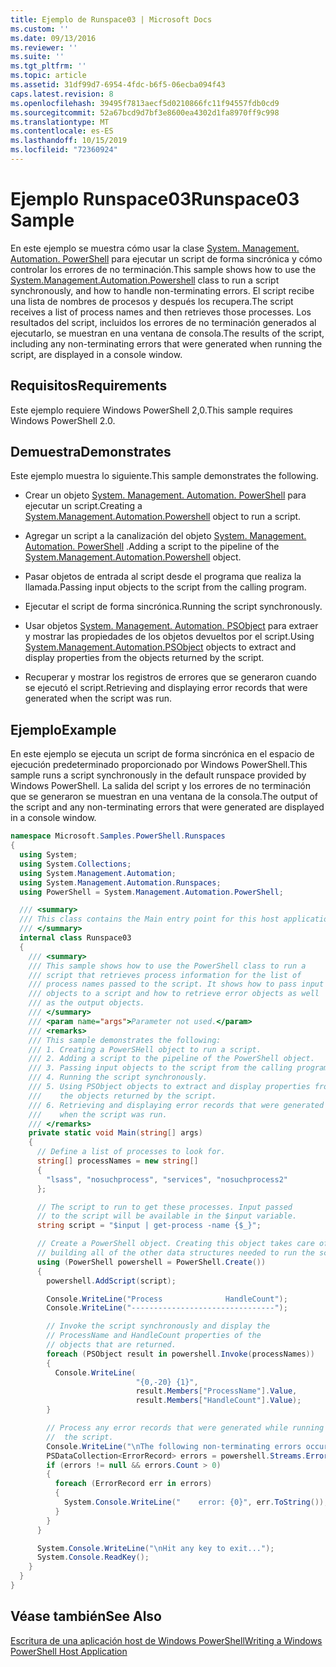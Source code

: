 ```yaml
---
title: Ejemplo de Runspace03 | Microsoft Docs
ms.custom: ''
ms.date: 09/13/2016
ms.reviewer: ''
ms.suite: ''
ms.tgt_pltfrm: ''
ms.topic: article
ms.assetid: 31df99d7-6954-4fdc-b6f5-06ecba094f43
caps.latest.revision: 8
ms.openlocfilehash: 39495f7813aecf5d0210866fc11f94557fdb0cd9
ms.sourcegitcommit: 52a67bcd9d7bf3e8600ea4302d1fa8970ff9c998
ms.translationtype: MT
ms.contentlocale: es-ES
ms.lasthandoff: 10/15/2019
ms.locfileid: "72360924"
---
```

# <a name="runspace03-sample"></a><span data-ttu-id="9398c-102">Ejemplo Runspace03</span><span class="sxs-lookup"><span data-stu-id="9398c-102">Runspace03 Sample</span></span>

<span data-ttu-id="9398c-103">En este ejemplo se muestra cómo usar la clase [System. Management. Automation. PowerShell](/dotnet/api/system.management.automation.powershell) para ejecutar un script de forma sincrónica y cómo controlar los errores de no terminación.</span><span class="sxs-lookup"><span data-stu-id="9398c-103">This sample shows how to use the [System.Management.Automation.Powershell](/dotnet/api/system.management.automation.powershell) class to run a script synchronously, and how to handle non-terminating errors.</span></span> <span data-ttu-id="9398c-104">El script recibe una lista de nombres de procesos y después los recupera.</span><span class="sxs-lookup"><span data-stu-id="9398c-104">The script receives a list of process names and then retrieves those processes.</span></span> <span data-ttu-id="9398c-105">Los resultados del script, incluidos los errores de no terminación generados al ejecutarlo, se muestran en una ventana de consola.</span><span class="sxs-lookup"><span data-stu-id="9398c-105">The results of the script, including any non-terminating errors that were generated when running the script, are displayed in a console window.</span></span>

## <a name="requirements"></a><span data-ttu-id="9398c-106">Requisitos</span><span class="sxs-lookup"><span data-stu-id="9398c-106">Requirements</span></span>

<span data-ttu-id="9398c-107">Este ejemplo requiere Windows PowerShell 2,0.</span><span class="sxs-lookup"><span data-stu-id="9398c-107">This sample requires Windows PowerShell 2.0.</span></span>

## <a name="demonstrates"></a><span data-ttu-id="9398c-108">Demuestra</span><span class="sxs-lookup"><span data-stu-id="9398c-108">Demonstrates</span></span>

<span data-ttu-id="9398c-109">Este ejemplo muestra lo siguiente.</span><span class="sxs-lookup"><span data-stu-id="9398c-109">This sample demonstrates the following.</span></span>

- <span data-ttu-id="9398c-110">Crear un objeto [System. Management. Automation. PowerShell](/dotnet/api/system.management.automation.powershell) para ejecutar un script.</span><span class="sxs-lookup"><span data-stu-id="9398c-110">Creating a [System.Management.Automation.Powershell](/dotnet/api/system.management.automation.powershell) object to run a script.</span></span>

- <span data-ttu-id="9398c-111">Agregar un script a la canalización del objeto [System. Management. Automation. PowerShell](/dotnet/api/system.management.automation.powershell) .</span><span class="sxs-lookup"><span data-stu-id="9398c-111">Adding a script to the pipeline of the [System.Management.Automation.Powershell](/dotnet/api/system.management.automation.powershell) object.</span></span>

- <span data-ttu-id="9398c-112">Pasar objetos de entrada al script desde el programa que realiza la llamada.</span><span class="sxs-lookup"><span data-stu-id="9398c-112">Passing input objects to the script from the calling program.</span></span>

- <span data-ttu-id="9398c-113">Ejecutar el script de forma sincrónica.</span><span class="sxs-lookup"><span data-stu-id="9398c-113">Running the script synchronously.</span></span>

- <span data-ttu-id="9398c-114">Usar objetos [System. Management. Automation. PSObject](/dotnet/api/System.Management.Automation.PSObject) para extraer y mostrar las propiedades de los objetos devueltos por el script.</span><span class="sxs-lookup"><span data-stu-id="9398c-114">Using [System.Management.Automation.PSObject](/dotnet/api/System.Management.Automation.PSObject) objects to extract and display properties from the objects returned by the script.</span></span>

- <span data-ttu-id="9398c-115">Recuperar y mostrar los registros de errores que se generaron cuando se ejecutó el script.</span><span class="sxs-lookup"><span data-stu-id="9398c-115">Retrieving and displaying error records that were generated when the script was run.</span></span>

## <a name="example"></a><span data-ttu-id="9398c-116">Ejemplo</span><span class="sxs-lookup"><span data-stu-id="9398c-116">Example</span></span>

<span data-ttu-id="9398c-117">En este ejemplo se ejecuta un script de forma sincrónica en el espacio de ejecución predeterminado proporcionado por Windows PowerShell.</span><span class="sxs-lookup"><span data-stu-id="9398c-117">This sample runs a script synchronously in the default runspace provided by Windows PowerShell.</span></span> <span data-ttu-id="9398c-118">La salida del script y los errores de no terminación que se generaron se muestran en una ventana de la consola.</span><span class="sxs-lookup"><span data-stu-id="9398c-118">The output of the script and any non-terminating errors that were generated are displayed in a console window.</span></span>

```csharp
namespace Microsoft.Samples.PowerShell.Runspaces
{
  using System;
  using System.Collections;
  using System.Management.Automation;
  using System.Management.Automation.Runspaces;
  using PowerShell = System.Management.Automation.PowerShell;

  /// <summary>
  /// This class contains the Main entry point for this host application.
  /// </summary>
  internal class Runspace03
  {
    /// <summary>
    /// This sample shows how to use the PowerShell class to run a
    /// script that retrieves process information for the list of
    /// process names passed to the script. It shows how to pass input
    /// objects to a script and how to retrieve error objects as well
    /// as the output objects.
    /// </summary>
    /// <param name="args">Parameter not used.</param>
    /// <remarks>
    /// This sample demonstrates the following:
    /// 1. Creating a PowerSHell object to run a script.
    /// 2. Adding a script to the pipeline of the PowerShell object.
    /// 3. Passing input objects to the script from the calling program.
    /// 4. Running the script synchronously.
    /// 5. Using PSObject objects to extract and display properties from
    ///    the objects returned by the script.
    /// 6. Retrieving and displaying error records that were generated
    ///    when the script was run.
    /// </remarks>
    private static void Main(string[] args)
    {
      // Define a list of processes to look for.
      string[] processNames = new string[]
      {
        "lsass", "nosuchprocess", "services", "nosuchprocess2"
      };

      // The script to run to get these processes. Input passed
      // to the script will be available in the $input variable.
      string script = "$input | get-process -name {$_}";

      // Create a PowerShell object. Creating this object takes care of
      // building all of the other data structures needed to run the script.
      using (PowerShell powershell = PowerShell.Create())
      {
        powershell.AddScript(script);

        Console.WriteLine("Process              HandleCount");
        Console.WriteLine("--------------------------------");

        // Invoke the script synchronously and display the
        // ProcessName and HandleCount properties of the
        // objects that are returned.
        foreach (PSObject result in powershell.Invoke(processNames))
        {
          Console.WriteLine(
                            "{0,-20} {1}",
                            result.Members["ProcessName"].Value,
                            result.Members["HandleCount"].Value);
        }

        // Process any error records that were generated while running
        //  the script.
        Console.WriteLine("\nThe following non-terminating errors occurred:\n");
        PSDataCollection<ErrorRecord> errors = powershell.Streams.Error;
        if (errors != null && errors.Count > 0)
        {
          foreach (ErrorRecord err in errors)
          {
            System.Console.WriteLine("    error: {0}", err.ToString());
          }
        }
      }

      System.Console.WriteLine("\nHit any key to exit...");
      System.Console.ReadKey();
    }
  }
}
```

## <a name="see-also"></a><span data-ttu-id="9398c-119">Véase también</span><span class="sxs-lookup"><span data-stu-id="9398c-119">See Also</span></span>

[<span data-ttu-id="9398c-120">Escritura de una aplicación host de Windows PowerShell</span><span class="sxs-lookup"><span data-stu-id="9398c-120">Writing a Windows PowerShell Host Application</span></span>](./writing-a-windows-powershell-host-application.md)